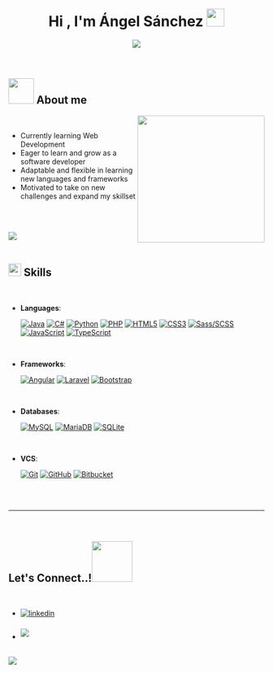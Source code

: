 <h1 align="center"><b>Hi , I'm Ángel Sánchez </b><img src="https://media.giphy.com/media/hvRJCLFzcasrR4ia7z/giphy.gif" width="35"></h1>

<p align="center">
  <a href="https://github.com/angeelsanchez"><img src="https://readme-typing-svg.herokuapp.com?font=Time+New+Roman&color=cyan&size=25&center=true&vCenter=true&width=600&height=100&lines=Computer+enthusiast...&hearts;++;Full+Stack+Web+Developer,;Active+Learner/Researcher,;Love+to+learn+new+technologies...😝"></a>
</p>

<br>

## <picture><img src = "https://user-images.githubusercontent.com/92488296/220788395-4a1e8e64-7ac9-4953-ba77-1e5cd7e03dc1.gif" width = 50px></picture> **About me**

<picture> <img align="right" src="https://user-images.githubusercontent.com/92488296/220676533-cd004aa3-b957-4ea4-a464-c872656aba9b.gif" width = 250px></picture>

<br>

- Currently learning Web Development
- Eager to learn and grow as a software developer
- Adaptable and flexible in learning new languages and frameworks
- Motivated to take on new challenges and expand my skillset

<br><br>

<img src="https://user-images.githubusercontent.com/73097560/115834477-dbab4500-a447-11eb-908a-139a6edaec5c.gif"><br><br>

## <img src="https://media2.giphy.com/media/QssGEmpkyEOhBCb7e1/giphy.gif?cid=ecf05e47a0n3gi1bfqntqmob8g9aid1oyj2wr3ds3mg700bl&rid=giphy.gif" width ="25"><b> Skills</b>

<br>

<p align="center">

- **Languages**:

  [![Java](https://img.shields.io/badge/Java%20-%23ED8B00.svg?style=for-the-badge&logo=java&logoColor=white)](https://www.java.com/)
  [![C#](https://img.shields.io/badge/C%23%20-%23239120.svg?style=for-the-badge&logo=c-sharp&logoColor=white)](https://docs.microsoft.com/en-us/dotnet/csharp/)
  [![Python](https://img.shields.io/badge/Python%20-%2314354C.svg?style=for-the-badge&logo=python&logoColor=white)](https://www.python.org/)
  [![PHP](https://img.shields.io/badge/PHP%20-%23777BB4.svg?style=for-the-badge&logo=php&logoColor=white)](https://www.php.net/)
  [![HTML5](https://img.shields.io/badge/HTML5%20-%23E34F26.svg?style=for-the-badge&logo=html5&logoColor=white)](https://developer.mozilla.org/en-US/docs/Web/Guide/HTML/HTML5)
  [![CSS3](https://img.shields.io/badge/CSS%20-%231572B6.svg?style=for-the-badge&logo=css3&logoColor=white)](https://developer.mozilla.org/en-US/docs/Web/CSS)
  [![Sass/SCSS](https://img.shields.io/badge/Sass/SCSS%20-%23CC6699.svg?style=for-the-badge&logo=sass&logoColor=white)](https://sass-lang.com/)
  [![JavaScript](https://img.shields.io/badge/JavaScript%20-%23F7DF1E.svg?style=for-the-badge&logo=javascript&logoColor=black)](https://developer.mozilla.org/en-US/docs/Web/JavaScript)
  [![TypeScript](https://img.shields.io/badge/TypeScript%20-%23007ACC.svg?style=for-the-badge&logo=typescript&logoColor=white)](https://www.typescriptlang.org/)

<br>

- **Frameworks**:

  [![Angular](https://img.shields.io/badge/Angular%20-%23DD0031.svg?style=for-the-badge&logo=angular&logoColor=white)](https://angular.io/)
  [![Laravel](https://img.shields.io/badge/Laravel%20-%23FF2D20.svg?style=for-the-badge&logo=laravel&logoColor=white)](https://laravel.com/)
  [![Bootstrap](https://img.shields.io/badge/Bootstrap%20-%23563D7C.svg?style=for-the-badge&logo=bootstrap&logoColor=white)](https://getbootstrap.com/)

<br>

- **Databases**:

  [![MySQL](https://img.shields.io/badge/MySQL-%2300f.svg?style=for-the-badge&logo=mysql&logoColor=white)](https://www.mysql.com/)
  [![MariaDB](https://img.shields.io/badge/MariaDB-%23003539.svg?style=for-the-badge&logo=mariadb&logoColor=white)](https://mariadb.org/)
  [![SQLite](https://img.shields.io/badge/SQLite-%2307405e.svg?style=for-the-badge&logo=sqlite&logoColor=white)](https://www.sqlite.org/index.html)

<br>

- **VCS**:

  [![Git](https://img.shields.io/badge/git-%23F05033.svg?style=for-the-badge&logo=git&logoColor=white)](https://git-scm.com/)
  [![GitHub](https://img.shields.io/badge/github-%23121011.svg?style=for-the-badge&logo=github&logoColor=white)](https://github.com/)
  [![Bitbucket](https://img.shields.io/badge/Bitbucket-%230047B3.svg?style=for-the-badge&logo=bitbucket&logoColor=white)](https://bitbucket.org/)

</p>

<br>
<br>

---

<br>

## <b> Let's Connect..!</b><img src="https://user-images.githubusercontent.com/92488296/220689831-4dc0eabf-e548-44fc-8da7-1df50d0b9aff.gif" width ="80">

<br>
<div align='left'>

<ul>

<li>
<a href="https://linkedin.com/in/angelsl" target="_blank">
<img src="https://img.shields.io/badge/linkedin:  angeelsanchez-%2300acee.svg?color=405DE6&style=for-the-badge&logo=linkedin&logoColor=white" alt=linkedin style="margin-bottom: 5px;"/>
</a>
</li>

<br>

<li>
<a href="mailto:angel.da@hotmail.es" target="_blank">
<img src="https://img.shields.io/badge/gmail:  angeelsanchez-%23EA4335.svg?style=for-the-badge&logo=gmail&logoColor=white" t=mail style="margin-bottom: 5px;" />
</a>
</li>
	
</ul>
</div>

<br>
<img src="https://user-images.githubusercontent.com/73097560/115834477-dbab4500-a447-11eb-908a-139a6edaec5c.gif">
<br>
